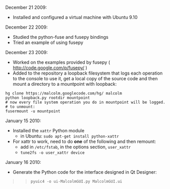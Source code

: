 December 21 2009:
  * Installed and configured a virtual machine with Ubuntu 9.10

December 22 2009:
  * Studied the python-fuse and fusepy bindings
  * Tried an example of using fusepy

December 23 2009:
  * Worked on the examples provided by fusepy ( http://code.google.com/p/fusepy/ )
  * Added to the repository a loopback filesystem that logs each operation to the console to use it, get a local copy of the source code and then mount a directory to a mountpoint with loopback:
```
hg clone https://malcolm.googlecode.com/hg/ malcolm 
python loopback.py rootdir mountpoint
# now every file system operation you do in mountpoint will be logged.
# to unmount:
fusermount -u mountpoint
```

January 15 2010:
  * Installed the `xattr` Python module
    * in Ubuntu: `sudo apt-get install python-xattr`
  * For xattr to work, need to do **one** of the following and then remount:
    * add in `/etc/fstab`, in the options section, `user_xattr`
    * `tune2fs -o user_xattr device`

January 16 2010:
  * Generate the Python code for the interface designed in Qt Designer:
> > `pyuic4 -o ui-MalcolmGUI.py MalcolmGUI.ui`